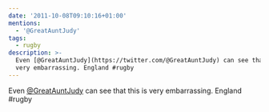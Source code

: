 ```yaml
---
date: '2011-10-08T09:10:16+01:00'
mentions:
  - '@GreatAuntJudy'
tags:
  - rugby
description: >-
  Even [@GreatAuntJudy](https://twitter.com/@GreatAuntJudy) can see that this is
  very embarrassing. England #rugby
---
```

Even [@GreatAuntJudy](https://twitter.com/@GreatAuntJudy) can see that this is very embarrassing. England #rugby
